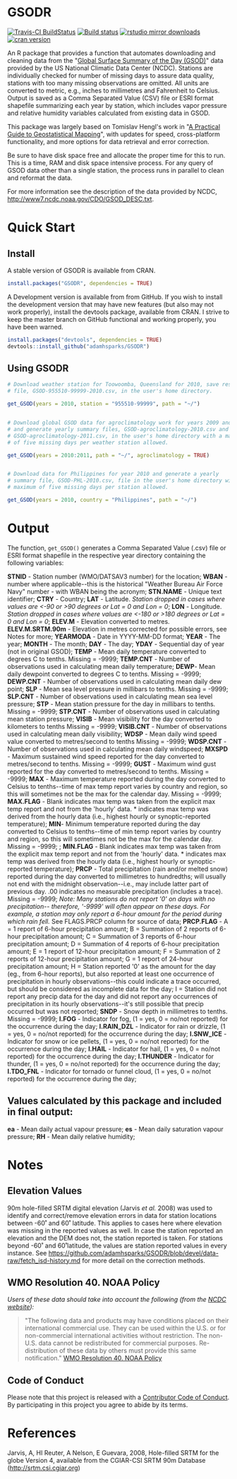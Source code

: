 
<!-- README.md is generated from README.Rmd. Please edit that file -->
GSODR
=====

[![Travis-CI BuildStatus](https://travis-ci.org/adamhsparks/GSODR.svg?branch=master)](https://travis-ci.org/adamhsparks/GSODR) [![Build status](https://ci.appveyor.com/api/projects/status/8daqtllo2sg6me07/branch/master?svg=true)](https://ci.appveyor.com/project/adamhsparks/GSODR/branch/master?svg=true) [![rstudio mirror downloads](http://cranlogs.r-pkg.org/badges/GSODR?color=blue)](https://github.com/metacran/cranlogs.app) [![cran version](http://www.r-pkg.org/badges/version/GSODR)](https://cran.r-project.org/package=GSODR)

An R package that provides a function that automates downloading and cleaning data from the "[Global Surface Summary of the Day (GSOD)](https://data.noaa.gov/dataset/global-surface-summary-of-the-day-gsod)" data provided by the US National Climatic Data Center (NCDC). Stations are individually checked for number of missing days to assure data quality, stations with too many missing observations are omitted. All units are converted to metric, e.g., inches to millimetres and Fahrenheit to Celsius. Output is saved as a Comma Separated Value (CSV) file or ESRI format shapefile summarizing each year by station, which includes vapor pressure and relative humidity variables calculated from existing data in GSOD.

This package was largely based on Tomislav Hengl's work in "[A Practical Guide to Geostatistical Mapping](http://spatial-analyst.net/book/getGSOD.R)", with updates for speed, cross-platform functionality, and more options for data retrieval and error correction.

Be sure to have disk space free and allocate the proper time for this to run. This is a time, RAM and disk space intensive process. For any query of GSOD data other than a single station, the process runs in parallel to clean and reformat the data.

For more information see the description of the data provided by NCDC, <http://www7.ncdc.noaa.gov/CDO/GSOD_DESC.txt>.

Quick Start
===========

Install
-------

A stable version of GSODR is available from CRAN.

``` r
install.packages("GSODR", dependencies = TRUE)
```

A Development version is available from from GitHub. If you wish to install the development version that may have new features (but also may not work properly), install the devtools package, available from CRAN. I strive to keep the master branch on GitHub functional and working properly, you have been warned.

``` r
install.packages("devtools", dependencies = TRUE)
devtools::install_github("adamhsparks/GSODR")
```

Using GSODR
-----------

``` r
# Download weather station for Toowoomba, Queensland for 2010, save resulting
# file, GSOD-955510-99999-2010.csv, in the user's home directory.

get_GSOD(years = 2010, station = "955510-99999", path = "~/")


# Download global GSOD data for agroclimatology work for years 2009 and 2010
# and generate yearly summary files, GSOD-agroclimatology-2010.csv and
# GSOD-agroclimatology-2011.csv, in the user's home directory with a maximum
# of five missing days per weather station allowed.

get_GSOD(years = 2010:2011, path = "~/", agroclimatology = TRUE)


# Download data for Philippines for year 2010 and generate a yearly
# summary file, GSOD-PHL-2010.csv, file in the user's home directory with a
# maximum of five missing days per station allowed.

get_GSOD(years = 2010, country = "Philippines", path = "~/")
```

Output
======

The function, `get_GSOD()` generates a Comma Separated Value (.csv) file or ESRI format shapefile in the respective year directory containing the following variables:

**STNID** - Station number (WMO/DATSAV3 number) for the location;
**WBAN** - number where applicable--this is the historical "Weather Bureau Air Force Navy" number - with WBAN being the acronym;
**STN.NAME** - Unique text identifier;
**CTRY** - Country;
**LAT** - Latitude. *Station dropped in cases where values are &lt;-90 or &gt;90 degrees or Lat = 0 and Lon = 0*;
**LON** - Longitude. *Station dropped in cases where values are &lt;-180 or &gt;180 degrees or Lat = 0 and Lon = 0*;
**ELEV.M** - Elevation converted to metres.
**ELEV.M.SRTM.90m** - Elevation in metres corrected for possible errors, see Notes for more;
**YEARMODA** - Date in YYYY-MM-DD format;
**YEAR** - The year;
**MONTH** - The month;
**DAY** - The day;
**YDAY** - Sequential day of year (not in original GSOD);
**TEMP** - Mean daily temperature converted to degrees C to tenths. Missing = -9999;
**TEMP.CNT** - Number of observations used in calculating mean daily temperature;
**DEWP**- Mean daily dewpoint converted to degrees C to tenths. Missing = -9999;
**DEWP.CNT** - Number of observations used in calculating mean daily dew point;
**SLP** - Mean sea level pressure in millibars to tenths. Missing = -9999;
**SLP.CNT** - Number of observations used in calculating mean sea level pressure;
**STP** - Mean station pressure for the day in millibars to tenths. Missing = -9999;
**STP.CNT** - Number of observations used in calculating mean station pressure;
**VISIB** - Mean visibility for the day converted to kilometers to tenths Missing = -9999;
**VISIB.CNT** - Number of observations used in calculating mean daily visibility;
**WDSP** - Mean daily wind speed value converted to metres/second to tenths Missing = -9999;
**WDSP.CNT** - Number of observations used in calculating mean daily windspeed;
**MXSPD** - Maximum sustained wind speed reported for the day converted to metres/second to tenths. Missing = -9999;
**GUST** - Maximum wind gust reported for the day converted to metres/second to tenths. Missing = -9999;
**MAX** - Maximum temperature reported during the day converted to Celsius to tenths--time of max temp report varies by country and region, so this will sometimes not be the max for the calendar day. Missing = -9999;
**MAX.FLAG** - Blank indicates max temp was taken from the explicit max temp report and not from the 'hourly' data. \* indicates max temp was derived from the hourly data (i.e., highest hourly or synoptic-reported temperature);
**MIN**- Minimum temperature reported during the day converted to Celsius to tenths--time of min temp report varies by country and region, so this will sometimes not be the max for the calendar day. Missing = -9999; ;
**MIN.FLAG** - Blank indicates max temp was taken from the explicit max temp report and not from the 'hourly' data. \* indicates max temp was derived from the hourly data (i.e., highest hourly or synoptic-reported temperature);
**PRCP** - Total precipitation (rain and/or melted snow) reported during the day converted to millimetres to hundredths; will usually not end with the midnight observation--i.e., may include latter part of previous day. .00 indicates no measurable precipitation (includes a trace). Missing = -9999; *Note: Many stations do not report '0' on days with no precipitation-- therefore, '-9999' will often appear on these days. For example, a station may only report a 6-hour amount for the period during which rain fell.* See FLAGS.PRCP column for source of data;
**PRCP.FLAG** -
A = 1 report of 6-hour precipitation amount;
B = Summation of 2 reports of 6-hour precipitation amount;
C = Summation of 3 reports of 6-hour precipitation amount;
D = Summation of 4 reports of 6-hour precipitation amount;
E = 1 report of 12-hour precipitation amount;
F = Summation of 2 reports of 12-hour precipitation amount;
G = 1 report of 24-hour precipitation amount;
H = Station reported '0' as the amount for the day (eg., from 6-hour reports), but also reported at least one occurrence of precipitation in hourly observations--this could indicate a trace occurred, but should be considered as incomplete data for the day;
I = Station did not report any precip data for the day and did not report any occurrences of precipitation in its hourly observations--it's still possible that precip occurred but was not reported;
**SNDP** - Snow depth in millimetres to tenths. Missing = -9999;
**I.FOG** - Indicator for fog, (1 = yes, 0 = no/not reported) for the occurrence during the day;
**I.RAIN\_DZL** - Indicator for rain or drizzle, (1 = yes, 0 = no/not reported) for the occurrence during the day;
**I.SNW\_ICE** - Indicator for snow or ice pellets, (1 = yes, 0 = no/not reported) for the occurrence during the day;
**I.HAIL** - Indicator for hail, (1 = yes, 0 = no/not reported) for the occurrence during the day;
**I.THUNDER** - Indicator for thunder, (1 = yes, 0 = no/not reported) for the occurrence during the day;
**I.TDO\_FNL** - Indicator for tornado or funnel cloud, (1 = yes, 0 = no/not reported) for the occurrence during the day;

Values calculated by this package and included in final output:
---------------------------------------------------------------

**ea** - Mean daily actual vapour pressure;
**es** - Mean daily saturation vapour pressure;
**RH** - Mean daily relative humidity;

Notes
=====

Elevation Values
----------------

90m hole-filled SRTM digital elevation (Jarvis *et al.* 2008) was used to identify and correct/remove elevation errors in data for station locations between -60˚ and 60˚ latitude. This applies to cases here where elevation was missing in the reported values as well. In case the station reported an elevation and the DEM does not, the station reported is taken. For stations beyond -60˚ and 60˚latitude, the values are station reported values in every instance. See <https://github.com/adamhsparks/GSODR/blob/devel/data-raw/fetch_isd-history.md> for more detail on the correction methods.

WMO Resolution 40. NOAA Policy
------------------------------

*Users of these data should take into account the following (from the [NCDC website](http://www7.ncdc.noaa.gov/CDO/cdoselect.cmd?datasetabbv=GSOD&countryabbv=&georegionabbv=)):*

> "The following data and products may have conditions placed on their international commercial use. They can be used within the U.S. or for non-commercial international activities without restriction. The non-U.S. data cannot be redistributed for commercial purposes. Re-distribution of these data by others must provide this same notification." [WMO Resolution 40. NOAA Policy](http://www.wmo.int/pages/about/Resolution40.html)

Code of Conduct
---------------

Please note that this project is released with a [Contributor Code of Conduct](CONDUCT.md). By participating in this project you agree to abide by its terms.

References
==========

Jarvis, A, HI Reuter, A Nelson, E Guevara, 2008, Hole-filled SRTM for the globe Version 4, available from the CGIAR-CSI SRTM 90m Database (<http://srtm.csi.cgiar.org>)
